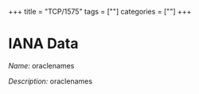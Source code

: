 +++
title = "TCP/1575"
tags = [""]
categories = [""]
+++

# IANA Data

_Name:_ oraclenames

_Description:_ oraclenames


